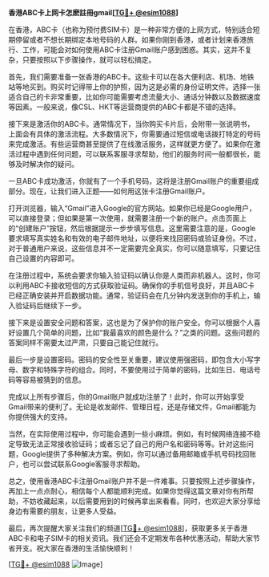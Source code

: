 **香港ABC卡上网卡怎麽註冊gmail[[TG💪+ @esim1088](https://t.me/s/esim1088)]**

在香港，ABC卡（也称为预付费SIM卡）是一种非常方便的上网方式，特别适合短期停留或者不想长期绑定本地号码的人群。如果你刚到香港，或者计划来香港旅行、工作，可能会对如何使用ABC卡注册Gmail账户感到困惑。其实，这并不复杂，只要按照以下步骤操作，就可以轻松搞定。

首先，我们需要准备一张香港的ABC卡。这些卡可以在各大便利店、机场、地铁站等地买到。购买时记得带上你的护照，因为这是必需的身份证明文件。选择一张适合自己的卡非常重要，比如你可能需要考虑流量大小、通话分钟数以及数据速度等因素。一般来说，像CSL、HKT等运营商提供的ABC卡都是不错的选择。

接下来是激活你的ABC卡。通常情况下，当你购买卡片后，会附带一张说明书，上面会有具体的激活流程。大多数情况下，你需要通过短信或电话拨打特定的号码来完成激活。有些运营商甚至提供了在线激活服务，这样就更方便了。如果你在激活过程中遇到任何问题，可以联系客服寻求帮助，他们的服务时间一般都很长，能够及时解决你的疑问。

一旦ABC卡成功激活，你就有了一个手机号码，这将是注册Gmail账户的重要组成部分。现在，让我们进入正题——如何用这张卡注册Gmail账户。

打开浏览器，输入“Gmail”进入Google的官方网站。如果你已经是Google用户，可以直接登录；但如果是第一次使用，就需要注册一个新的账户。点击页面上的“创建账户”按钮，然后根据提示一步步填写信息。这里需要注意的是，Google要求填写真实姓名和有效的电子邮件地址，以便将来找回密码或验证身份。不过，对于普通用户来说，这些信息并不一定需要完全真实，你可以随意填写，只要记住自己设置的内容即可。

在注册过程中，系统会要求你输入验证码以确认你是人类而非机器人。这时，你可以利用ABC卡接收短信的方式获取验证码。确保你的手机信号良好，并且ABC卡已经正确安装并开启数据功能。通常，验证码会在几分钟内发送到你的手机上，输入验证码后继续下一步。

接下来是设置安全问题和答案，这也是为了保护你的账户安全。你可以根据个人喜好设置几个简单的问题，比如“我最喜欢的颜色是什么？”之类的问题。这些问题的答案同样不需要太过严肃，只要自己能记住就行。

最后一步是设置密码。密码的安全性至关重要，建议使用强密码，即包含大小写字母、数字和特殊字符的组合。同时，不要使用过于简单的密码，比如生日、电话号码等容易被猜到的信息。

完成以上所有步骤后，你的Gmail账户就成功注册了！此时，你可以开始享受Gmail带来的便利了。无论是收发邮件、管理日程，还是存储文件，Gmail都能为你提供强大的支持。

当然，在实际使用过程中，你可能会遇到一些小麻烦。例如，有时候网络连接不稳定导致无法正常接收验证码；或者忘记了自己的用户名和密码等等。针对这些问题，Google提供了多种解决方案。例如，你可以通过备用邮箱或手机号码找回账户，也可以尝试联系Google客服寻求帮助。

总之，使用香港ABC卡注册Gmail账户并不是一件难事。只要按照上述步骤操作，再加上一点点耐心，相信每个人都能顺利完成。如果你觉得这篇文章对你有所帮助，不妨收藏起来，以后需要用到的时候再拿出来看看。同时，也欢迎大家分享给身边有需要的朋友，让更多人受益。

最后，再次提醒大家关注我们的频道[[TG💪+ @esim1088](https://t.me/s/esim1088)]，获取更多关于香港ABC卡和电子SIM卡的相关资讯。我们还会不定期发布各种优惠活动，帮助大家节省开支。祝大家在香港的生活愉快顺利！

[[TG💪+ @esim1088](https://t.me/s/esim1088) ![Image](https://i.postimg.cc/4NQfJmqS/Snipaste-2025-05-13-00-14-12.png)]